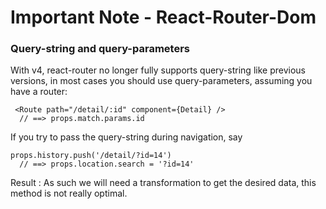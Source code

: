 # Important Note - React-Router-Dom

### Query-string and query-parameters

With v4, react-router no longer fully supports query-string like previous versions, in most cases you should use query-parameters, assuming you have a router:

```JS
 <Route path="/detail/:id" component={Detail} />
  // ==> props.match.params.id
```

If you try to pass the query-string during navigation, say

```JS
props.history.push('/detail/?id=14')
  // ==> props.location.search = '?id=14'
```

Result : As such we will need a transformation to get the desired data, this method is not really optimal.
